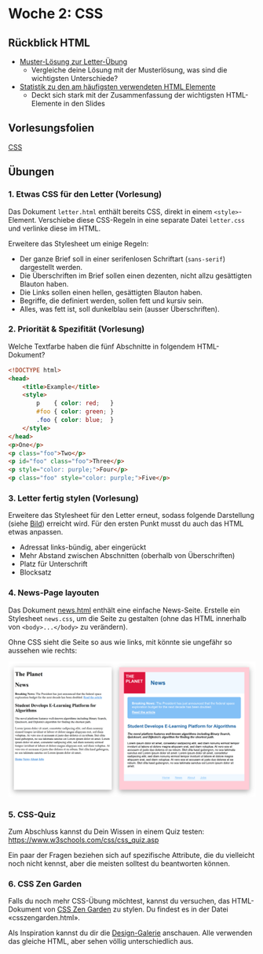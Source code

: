 # Woche 2: CSS

## Rückblick HTML

* [Muster-Lösung zur Letter-Übung](../Woche%2001%20HTML/exercise-letter/letter-solution.html)
  * Vergleiche deine Lösung mit der Musterlösung, was sind die wichtigsten Unterschiede?
* [Statistik zu den am häufigsten verwendeten HTML Elemente](https://www.advancedwebranking.com/seo/html-study)
  * Deckt sich stark mit der Zusammenfassung der wichtigsten HTML-Elemente in den Slides


## Vorlesungsfolien

[CSS](02%20CSS.pdf)


## Übungen

### 1. Etwas CSS für den Letter (Vorlesung)

Das Dokument `letter.html` enthält bereits CSS, direkt in einem `<style>`-Element. 
Verschiebe diese CSS-Regeln in eine separate Datei `letter.css` und verlinke diese im HTML.

Erweitere das Stylesheet um einige Regeln:

* Der ganze Brief soll in einer serifenlosen Schriftart (`sans-serif`) dargestellt werden.
* Die Überschriften im Brief sollen einen dezenten, nicht allzu gesättigten Blauton haben.
* Die Links sollen einen hellen, gesättigten Blauton haben.
* Begriffe, die definiert werden, sollen fett und kursiv sein.
* Alles, was fett ist, soll dunkelblau sein (ausser Überschriften).


### 2. Priorität & Spezifität (Vorlesung)

Welche Textfarbe haben die fünf Abschnitte in folgendem HTML-Dokument?

```html
<!DOCTYPE html>
<head>
    <title>Example</title>
    <style>
        p    { color: red;   }
        #foo { color: green; }
        .foo { color: blue;  }
    </style>
</head>
<p>One</p>
<p class="foo">Two</p>
<p id="foo" class="foo">Three</p>
<p style="color: purple;">Four</p>
<p class="foo" style="color: purple;">Five</p>
```

### 3. Letter fertig stylen (Vorlesung)

Erweitere das Stylesheet für den Letter erneut, sodass folgende Darstellung (siehe [Bild](letter-styling/letter.png)) erreicht wird. Für den ersten Punkt musst du auch das HTML etwas anpassen.

* Adressat links-bündig, aber eingerückt
* Mehr Abstand zwischen Abschnitten (oberhalb von Überschriften)
* Platz für Unterschrift
* Blocksatz


### 4. News-Page layouten

Das Dokument [news.html](news/news.html) enthält eine einfache News-Seite. Erstelle ein Stylesheet `news.css`, um die Seite zu gestalten (ohne das HTML innerhalb von `<body>...</body>` zu verändern).

Ohne CSS sieht die Seite so aus wie links, mit könnte sie ungefähr so aussehen wie rechts:

<img src="news/news.png" alt="news" width="800">


### 5. CSS-Quiz

Zum Abschluss kannst du Dein Wissen in einem Quiz testen: https://www.w3schools.com/css/css_quiz.asp

Ein paar der Fragen beziehen sich auf spezifische Attribute, die du vielleicht noch nicht kennst, aber die meisten solltest du beantworten können.


### 6. CSS Zen Garden

Falls du noch mehr CSS-Übung möchtest, kannst du versuchen, das HTML-Dokument von [CSS Zen Garden](http://www.csszengarden.com/) zu stylen. Du findest es in der Datei «csszengarden.html».

Als Inspiration kannst du dir die [Design-Galerie](https://csszengarden.com/pages/alldesigns/) anschauen. Alle verwenden das gleiche HTML, aber sehen völlig unterschiedlich aus.
